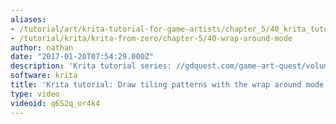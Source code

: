 ```yaml
---
aliases:
- /tutorial/art/krita-tutorial-for-game-artists/chapter_5/40_krita_tutorial_draw_tiling_patterns_with_the_wrap_around_mode
- /tutorial/krita/krita-from-zero/chapter-5/40-wrap-around-mode
author: nathan
date: "2017-01-20T07:54:29.000Z"
description: 'Krita tutorial series: //gdquest.com/game-art-quest/volume-1/course-public/'
software: krita
title: 'Krita tutorial: Draw tiling patterns with the wrap around mode'
type: video
videoid: q6S2q_or4k4
---
```


